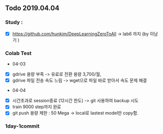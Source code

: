 ## Todo 2019.04.04 

### Study : 
- [X]   https://github.com/hunkim/DeepLearningZeroToAll ->  lab6 까지 (by 이남기 ) 

### Colab Test 
* 04-03  
- [X]   gdrive 용량 부족 ->  유료로 전환 용량 3,700/월,  
- [X]   gdrive 파일 전송 속도 느림  -> wget으로 파일 바로 받아서 속도 문제 해결 

* 04-04 
- [X]   시간초과로 session종료 (12시간 한도) -> git 사용하여 backup 시도 
- [X]   train 9000 step까지 완료 
- [X]   git push 용량 제한  : 50 Mega -> local로 lastest model만 copy함.  

### 1day-1commit

